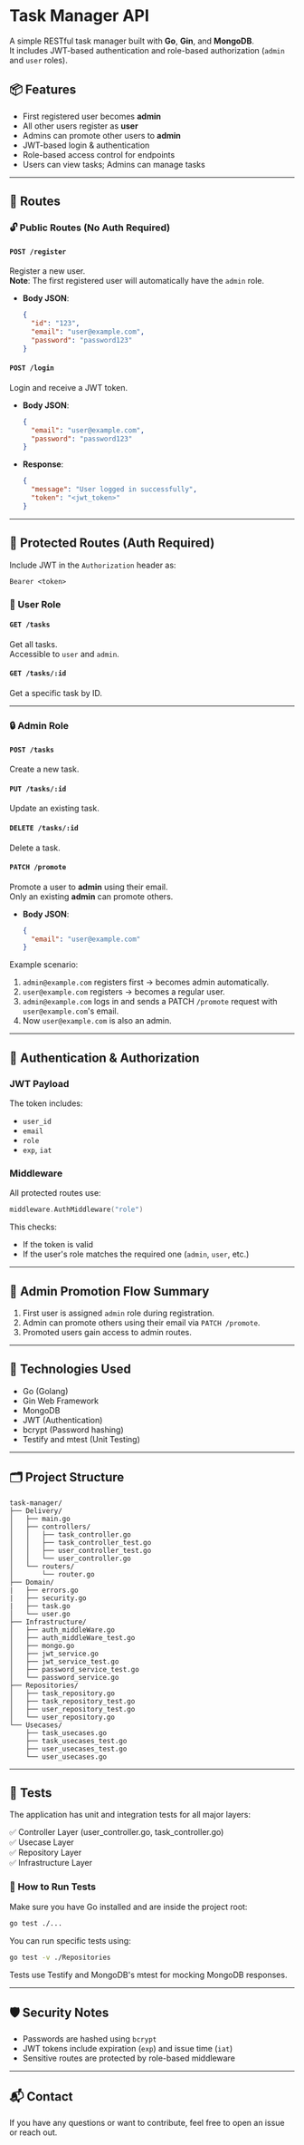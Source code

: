 # Task Manager API

A simple RESTful task manager built with **Go**, **Gin**, and **MongoDB**.  
It includes JWT-based authentication and role-based authorization (`admin` and `user` roles).

## 📦 Features

- First registered user becomes **admin**
- All other users register as **user**
- Admins can promote other users to **admin**
- JWT-based login & authentication
- Role-based access control for endpoints
- Users can view tasks; Admins can manage tasks

---

## 📁 Routes

### 🔓 Public Routes (No Auth Required)

#### `POST /register`

Register a new user.  
**Note**: The first registered user will automatically have the `admin` role.

- **Body JSON**:
  ```json
  {
    "id": "123",
    "email": "user@example.com",
    "password": "password123"
  }
  ```

#### `POST /login`

Login and receive a JWT token.

- **Body JSON**:

  ```json
  {
    "email": "user@example.com",
    "password": "password123"
  }
  ```

- **Response**:
  ```json
  {
    "message": "User logged in successfully",
    "token": "<jwt_token>"
  }
  ```

---

## 🔐 Protected Routes (Auth Required)

Include JWT in the `Authorization` header as:

```
Bearer <token>
```

### 🧑 User Role

#### `GET /tasks`

Get all tasks.  
Accessible to `user` and `admin`.

#### `GET /tasks/:id`

Get a specific task by ID.

---

### 🔒 Admin Role

#### `POST /tasks`

Create a new task.

#### `PUT /tasks/:id`

Update an existing task.

#### `DELETE /tasks/:id`

Delete a task.

#### `PATCH /promote`

Promote a user to **admin** using their email.  
Only an existing **admin** can promote others.

- **Body JSON**:
  ```json
  {
    "email": "user@example.com"
  }
  ```

Example scenario:

1. `admin@example.com` registers first → becomes admin automatically.
2. `user@example.com` registers → becomes a regular user.
3. `admin@example.com` logs in and sends a PATCH `/promote` request with `user@example.com`'s email.
4. Now `user@example.com` is also an admin.

---

## 🔑 Authentication & Authorization

### JWT Payload

The token includes:

- `user_id`
- `email`
- `role`
- `exp`, `iat`

### Middleware

All protected routes use:

```go
middleware.AuthMiddleware("role")
```

This checks:

- If the token is valid
- If the user's role matches the required one (`admin`, `user`, etc.)

---

## 🧪 Admin Promotion Flow Summary

1. First user is assigned `admin` role during registration.
2. Admin can promote others using their email via `PATCH /promote`.
3. Promoted users gain access to admin routes.

---

## 📌 Technologies Used

- Go (Golang)
- Gin Web Framework
- MongoDB
- JWT (Authentication)
- bcrypt (Password hashing)
- Testify and mtest (Unit Testing)

---

## 🗂 Project Structure

```
task-manager/
├── Delivery/
│   ├── main.go
│   ├── controllers/
│   │   ├── task_controller.go
│   │   ├── task_controller_test.go
│   │   ├── user_controller_test.go
│   │   └── user_controller.go
│   └── routers/
│       └── router.go
├── Domain/
|   ├── errors.go
|   ├── security.go
|   ├── task.go
│   └── user.go
├── Infrastructure/
│   ├── auth_middleWare.go
│   ├── auth_middleWare_test.go
│   ├── mongo.go
│   ├── jwt_service.go
│   ├── jwt_service_test.go
│   ├── password_service_test.go
│   └── password_service.go
├── Repositories/
│   ├── task_repository.go
│   ├── task_repository_test.go
│   ├── user_repository_test.go
│   └── user_repository.go
└── Usecases/
    ├── task_usecases.go
    ├── task_usecases_test.go
    ├── user_usecases_test.go
    └── user_usecases.go
```

---

## 🧪 Tests

The application has unit and integration tests for all major layers:

✅ Controller Layer (user_controller.go, task_controller.go)  
✅ Usecase Layer  
✅ Repository Layer  
✅ Infrastructure Layer

### 🔧 How to Run Tests

Make sure you have Go installed and are inside the project root:

```bash
go test ./...
```

You can run specific tests using:

```bash
go test -v ./Repositories
```

Tests use Testify and MongoDB's mtest for mocking MongoDB responses.

---

## 🛡️ Security Notes

- Passwords are hashed using `bcrypt`
- JWT tokens include expiration (`exp`) and issue time (`iat`)
- Sensitive routes are protected by role-based middleware

---

## 📬 Contact

If you have any questions or want to contribute, feel free to open an issue or reach out.
